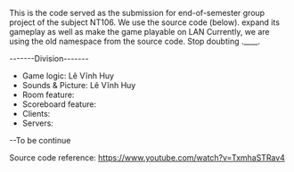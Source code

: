 This is the code served as the submission for end-of-semester group project of the subject NT106. 
We use the source code (below). expand its gameplay as well as make the game playable on LAN
Currently, we are using the old namespace from the source code. Stop doubting .____.


-------Division-------
- Game logic: Lê Vĩnh Huy
- Sounds & Picture: Lê Vĩnh Huy
- Room feature: 
- Scoreboard feature: 
- Clients:
- Servers: 

--To be continue






Source code reference: https://www.youtube.com/watch?v=TxmhaSTRav4
